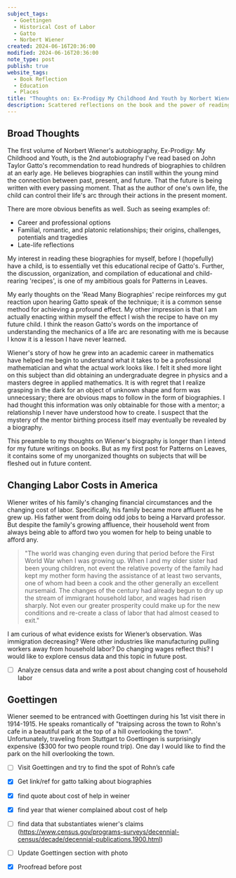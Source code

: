```yaml
---
subject_tags:
  - Goettingen
  - Historical Cost of Labor
  - Gatto
  - Norbert Wiener
created: 2024-06-16T20:36:00
modified: 2024-06-16T20:36:00
note_type: post 
publish: true
website_tags:
  - Book Reflection
  - Education
  - Places
title: "Thoughts on: Ex-Prodigy My Childhood And Youth by Norbert Wiener"
description: Scattered reflections on the book and the power of reading biographies. 
---
```


## Broad Thoughts
The first volume of Norbert Wiener's autobiography, Ex-Prodigy: My Childhood and Youth, is the 2nd autobiography I've read based on John Taylor Gatto's recommendation to read hundreds of biographies to children at an early age. He believes biographies can instill within the young mind the connection between past, present, and future. That the future is being written with every passing moment. That as the author of one's own life, the child can control their life's arc through their actions in the present moment. 

There are more obvious benefits as well. Such as seeing examples of: 
- Career and professional  options
- Familial, romantic, and platonic relationships; their origins, challenges, potentials and tragedies
- Late-life reflections

My interest in reading these biographies for myself, before I (hopefully) have a child, is to essentially vet this educational recipe of Gatto's. Further, the discussion, organization, and compilation of educational and child-rearing 'recipes', is one of my ambitious goals for Patterns in Leaves. 

My early thoughts on the 'Read Many Biographies' recipe reinforces my gut reaction upon hearing Gatto speak of the technique; it is a common sense method for achieving a profound effect. My other impression is that I am actually enacting within myself the effect I wish the recipe to have on my future child. I think the reason Gatto's words on the importance of understanding the mechanics of a life arc are resonating with me is because I know it is a lesson I have never learned. 

Wiener's story of how he grew into an academic career in mathematics have helped me begin to understand  what it takes to be a professional mathematician and what the actual work looks like. I felt it shed more light on this subject than did obtaining an undergraduate degree in physics and a masters degree in applied mathematics. It is with regret that I realize grasping in the dark for an object of unknown shape and form was unnecessary; there are obvious maps to follow in the form of biographies. I had thought this  information was only obtainable for those with a mentor; a relationship I never have understood how to create. I suspect that the mystery of the mentor birthing process itself may eventually be revealed by a biography.

This preamble to my thoughts on Wiener's biography is longer than I intend for my future writings on books. But as my first post for Patterns on Leaves, it contains some of my unorganized thoughts on subjects that will be fleshed out in future content.

## Changing Labor Costs in America
Wiener writes of his family's changing financial circumstances and the changing cost of labor. Specifically, his family became more affluent as he grew up. His father went from doing odd jobs to being a Harvard professor. But despite the family's growing affluence, their household went from always being able to afford two you women for help to being unable to afford any. 

> "The world was changing even during that period before the First World War when I was growing up. When I and my older sister had been young children, not event the relative poverty of the family had kept my mother form having the assistance of at least two servants, one of whom had been a cook and the other generally an excellent nursemaid. The changes of the century had already begun to dry up the stream of immigrant household labor, and wages had risen sharply. Not even our greater prosperity could make up for the new conditions and re-create a class of labor that had almost ceased to exit."

I am curious of what evidence exists for Wiener’s observation. Was immigration decreasing? Were other industries like manufacturing pulling workers away from household labor? Do changing wages reflect this? I would like to explore census data and this topic in future post.
- [ ] Analyze census data and write a post about changing cost of household labor

## Goettingen 
Wiener seemed to be entranced with Goettingen during his 1st visit there in 1914-1915. He speaks romantically of "traipsing across the town to Rohn's cafe in a beautiful park at the top of a hill overlooking the town". Unfortunately, traveling from Stuttgart to Goettingen is surprisingly expensive ($300 for two people round trip). One day I would like to find the park on the hill overlooking the town.  
- [ ] Visit Goettingen and try to find the spot of Rohn’s cafe


- [x] Get link/ref for gatto talking about biographies
- [x] find quote about cost of help in weiner
- [x] find year that wiener complained about cost of help
- [ ] find data that substantiates wiener's claims (https://www.census.gov/programs-surveys/decennial-census/decade/decennial-publications.1900.html)
- [ ] Update Goettingen section with photo
- [x] Proofread before post